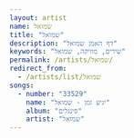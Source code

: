 ```yaml
---
layout: artist
name: שמואל
title: "שמואל"
description: "דף האמן שמואל"
keywords: "שירים, מוזיקה, שמואל"
permalink: /artists/שמואל/
redirect_from:
  - /artists/list/שמואל
songs:
  - number: "33529"
    name: "יגיע זמן - שמואל"
    album: "סינגלים"
    artist: "שמואל"
---
```

